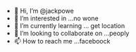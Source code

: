 - 👋 Hi, I’m @jackpowe
- 👀 I’m interested in ...no wone
- 🌱 I’m currently learning ... get location 
- 💞️ I’m looking to collaborate on ...peoply
- 📫 How to reach me ...faceboock

<!---
jackpowe/jackpowe is a ✨ special ✨ repository because its `README.md` (this file) appears on your GitHub profile.
You can click the Preview link to take a look at your changes.
--->
